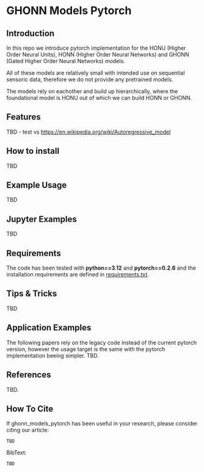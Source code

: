 # GHONN Models Pytorch

## Introduction
In this repo we introduce pytorch implementation for the HONU (Higher Order Neural Units), HONN (Higher Order Neural Networks) and GHONN (Gated Higher Order Neural Networks) models.

All of these models are relatively small with intended use on sequential sensoric data, therefore we do not provide any pretrained models.

The models rely on eachother and build up hierarchically, where the foundational model is HONU out of which we can build HONN or GHONN.

## Features
TBD - test vs https://en.wikipedia.org/wiki/Autoregressive_model

## How to install
TBD

## Example Usage
TBD

## Jupyter Examples
TBD

## Requirements
The code has been tested with __python==3.12__ and __pytorch==0.2.6__ and the installation requirements are defined in [requirements.txt](requirements.txt).

## Tips & Tricks
TBD

## Application Examples
The following papers rely on the legacy code instead of the current pytorch version, however the usage target is the same with the pytorch implementation beeing simpler.
TBD.

## References
TBD.

## How To Cite
If ghonn_models_pytorch has been useful in your research, please consider citing our article:

```plaintext
TBD
```

BibText:
```plaintext
TBD
```

